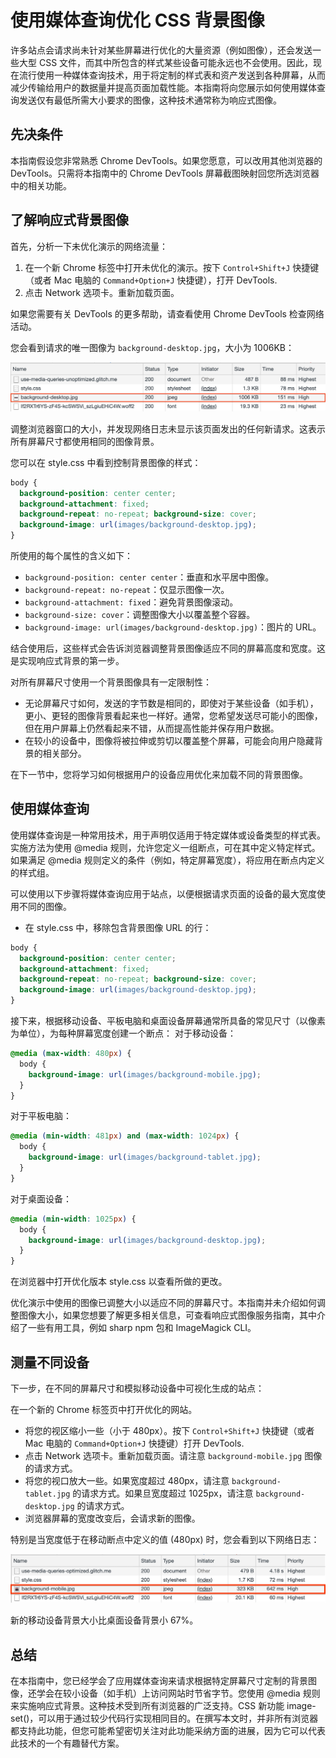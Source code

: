 # 使用媒体查询优化 CSS 背景图像

许多站点会请求尚未针对某些屏幕进行优化的大量资源（例如图像），还会发送一些大型 CSS 文件，而其中所包含的样式某些设备可能永远也不会使用。因此，现在流行使用一种媒体查询技术，用于将定制的样式表和资产发送到各种屏幕，从而减少传输给用户的数据量并提高页面加载性能。本指南将向您展示如何使用媒体查询发送仅有最低所需大小要求的图像，这种技术通常称为响应式图像。

## 先决条件

本指南假设您非常熟悉 Chrome DevTools。如果您愿意，可以改用其他浏览器的 DevTools。只需将本指南中的 Chrome DevTools 屏幕截图映射回您所选浏览器中的相关功能。

## 了解响应式背景图像

首先，分析一下未优化演示的网络流量：

1. 在一个新 Chrome 标签中打开未优化的演示。按下 `Control+Shift+J` 快捷键（或者 Mac 电脑的 `Command+Option+J` 快捷键），打开 DevTools.
2. 点击 Network 选项卡。重新加载页面。

如果您需要有关 DevTools 的更多帮助，请查看使用 Chrome DevTools 检查网络活动。

您会看到请求的唯一图像为 `background-desktop.jpg`，大小为 1006KB：

![DevTools 未优化背景图像的网络跟踪](./img/optimize-css-background-images-with-media-queries-1.png)

调整浏览器窗口的大小，并发现网络日志未显示该页面发出的任何新请求。这表示所有屏幕尺寸都使用相同的图像背景。

您可以在 style.css 中看到控制背景图像的样式：

```css
body {
  background-position: center center;
  background-attachment: fixed;
  background-repeat: no-repeat; background-size: cover;
  background-image: url(images/background-desktop.jpg);
}
```

所使用的每个属性的含义如下：

- `background-position: center center`：垂直和水平居中图像。
- `background-repeat: no-repeat`：仅显示图像一次。
- `background-attachment: fixed`：避免背景图像滚动。
- `background-size: cover`：调整图像大小以覆盖整个容器。
- `background-image: url(images/background-desktop.jpg)`：图片的 URL。

结合使用后，这些样式会告诉浏览器调整背景图像适应不同的屏幕高度和宽度。这是实现响应式背景的第一步。

对所有屏幕尺寸使用一个背景图像具有一定限制性：

- 无论屏幕尺寸如何，发送的字节数是相同的，即使对于某些设备（如手机），更小、更轻的图像背景看起来也一样好。通常，您希望发送尽可能小的图像，但在用户屏幕上仍然看起来不错，从而提高性能并保存用户数据。
- 在较小的设备中，图像将被拉伸或剪切以覆盖整个屏幕，可能会向用户隐藏背景的相关部分。

在下一节中，您将学习如何根据用户的设备应用优化来加载不同的背景图像。

## 使用媒体查询

使用媒体查询是一种常用技术，用于声明仅适用于特定媒体或设备类型的样式表。实施方法为使用 @media 规则，允许您定义一组断点，可在其中定义特定样式。如果满足 @media 规则定义的条件（例如，特定屏幕宽度），将应用在断点内定义的样式组。

可以使用以下步骤将媒体查询应用于站点，以便根据请求页面的设备的最大宽度使用不同的图像。

- 在 style.css 中，移除包含背景图像 URL 的行：

```css
body {
  background-position: center center;
  background-attachment: fixed;
  background-repeat: no-repeat; background-size: cover;
  background-image: url(images/background-desktop.jpg);
}
```

接下来，根据移动设备、平板电脑和桌面设备屏幕通常所具备的常见尺寸（以像素为单位），为每种屏幕宽度创建一个断点：
对于移动设备：

```css
@media (max-width: 480px) {
  body {
    background-image: url(images/background-mobile.jpg);
  }
}
```

对于平板电脑：

```css
@media (min-width: 481px) and (max-width: 1024px) {
  body {
    background-image: url(images/background-tablet.jpg);
  }
}
```

对于桌面设备：

```css
@media (min-width: 1025px) {
  body {
    background-image: url(images/background-desktop.jpg);
  }
}
```

在浏览器中打开优化版本 style.css 以查看所做的更改。

优化演示中使用的图像已调整大小以适应不同的屏幕尺寸。本指南并未介绍如何调整图像大小，如果您想要了解更多相关信息，可查看响应式图像服务指南，其中介绍了一些有用工具，例如 sharp npm 包和 ImageMagick CLI。

## 测量不同设备

下一步，在不同的屏幕尺寸和模拟移动设备中可视化生成的站点：

在一个新的 Chrome 标签页中打开优化的网站。
- 将您的视区缩小一些（小于 480px）。按下 `Control+Shift+J` 快捷键（或者 Mac 电脑的 `Command+Option+J` 快捷键）打开 DevTools.
- 点击 Network 选项卡。重新加载页面。请注意 `background-mobile.jpg` 图像的请求方式。
- 将您的视口放大一些。如果宽度超过 480px，请注意 `background-tablet.jpg` 的请求方式。如果旦宽度超过 1025px，请注意 `background-desktop.jpg` 的请求方式。
- 浏览器屏幕的宽度改变后，会请求新的图像。

特别是当宽度低于在移动断点中定义的值 (480px) 时，您会看到以下网络日志：

![DevTools 优化背景图像的网络跟踪](./img/optimize-css-background-images-with-media-queries-2.png)

新的移动设备背景大小比桌面设备背景小 67%。

## 总结

在本指南中，您已经学会了应用媒体查询来请求根据特定屏幕尺寸定制的背景图像，还学会在较小设备（如手机）上访问网站时节省字节。您使用 @media 规则来实施响应式背景。这种技术受到所有浏览器的广泛支持。CSS 新功能 image-set()，可以用于通过较少代码行实现相同目的。在撰写本文时，并非所有浏览器都支持此功能，但您可能希望密切关注对此功能采纳方面的进展，因为它可以代表此技术的一个有趣替代方案。
